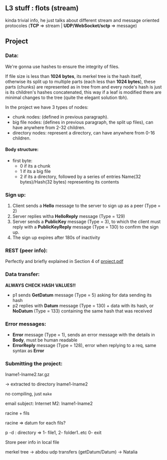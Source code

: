 ## L3 stuff : flots (stream)
kinda trivial info, he just talks about different stream and message oriented protocoles (**TCP** => stream | **UDP/WebSocket/sctp** => message)

## Project
### Data: 
 We're gonna use hashes to ensure the integrity of files.

 If file size is less than **1024 bytes**, its merkel tree is the hash itself, otherwise its split up to multiple parts (each less than **1024 bytes**), these parts (chunks) are represented as in tree from and every node's hash is just is its children's hashes concatenated, this way if a leaf is modified there are minimal changes to the tree (quite the elegant solution tbh).

 In the project we have 3 types of nodes:

 - chunk nodes: (defined in previous paragraph).
 - big file nodes: (defines in previous paragraph, the split up files), can have anywhere from 2-32 children.
 - directory nodes: represent a directory, can have anywhere from 0-16 children.

#### Body structure:
 - first byte:
    - 0 if its a chunk
    - 1 if its a big file
    - 2 if its a directory, followed by a series of entries Name(32 bytes)/Hash(32 bytes) representing its contents

### Sign up:

1. Client sends a **Hello** message to the server to sign up as a peer (Type = 2)
2. Server replies witha  **HelloReply** message (Type = 129)
3. Server sends a **PublicKey** message (Type = 3), to which the client must reply with a **PublicKeyReply** message (Type = 130) to confirm the sign up.
4. The sign up expires after 180s of inactivity

### REST (peer info):
 Perfectly and briefly explained in Section 4 of [project.pdf](https://www.irif.fr/~jch/enseignement/internet/projet.pdf)

### Data transfer:

**ALWAYS CHECK HASH VALUES!!** 

- p1 sends **GetDatum** message (Type = 5) asking for data sending its hash
- p2 replies with **Datum** message (Type = 130) + data with its hash, or **NoDatum** (Type = 133) containing the same hash that was received


### Error messages:
 - **Error** message (Type = 1), sends an error message with the details in **Body**, must be human readable
 - **ErrorReply** message (Type = 128), error when replying to a req, same syntax as **Error**  


### Submitting the project:
 lname1-lname2.tar.gz

->  extracted to directory lname1-lname2

 no compiling, just `make`

 email subject: Internet M2: lname1-lname2


racine + fils

racine
 => datum for each fils?


p -d :
directory => 
	1- file1, 
	2- folder1..etc
	0- exit  


Store peer info in local file

merkel tree -> abdou
udp transfers (getDatum/Datum) -> Natalia